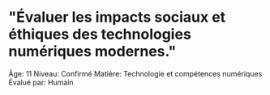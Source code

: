 # "Évaluer les impacts sociaux et éthiques des technologies numériques modernes."

Âge: 11
Niveau: Confirmé
Matière: Technologie et compétences numériques
Évalué par: Humain